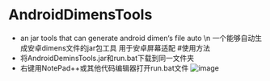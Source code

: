 # AndroidDimensTools
- an jar tools that can generate android dimen‘s file auto \n
一个能够自动生成安卓dimens文件的jar包工具 用于安卓屏幕适配
#使用方法
- 将AndroidDeminsTools.jar和run.bat下载到同一文件夹
- 右键用NotePad++或其他代码编辑器打开run.bat文件
![image](https://github.com/ButBueatiful/dotvim/raw/master/screenshots/vim-screenshot.jpg)
